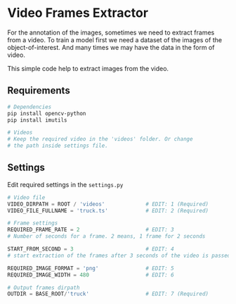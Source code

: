 # Video Frames Extractor

For the annotation of the images, sometimes we need to extract frames from a video. To train a model first we need a dataset of the images of the object-of-interest. And many times we may have the data in the form of video.

This simple code help to extract images from the video.

## Requirements

```bash
# Dependencies
pip install opencv-python
pip install imutils

# Videos
# Keep the required video in the 'videos' folder. Or change
# the path inside settings file.
```

## Settings

Edit required settings in the `settings.py`

```python
# Video file
VIDEO_DIRPATH = ROOT / 'videos'             # EDIT: 1 (Required)
VIDEO_FILE_FULLNAME = 'truck.ts'            # EDIT: 2 (Required)

# Frame settings
REQUIRED_FRAME_RATE = 2                     # EDIT: 3
# Number of seconds for a frame. 2 means, 1 frame for 2 seconds

START_FROM_SECOND = 3                       # EDIT: 4
# start extraction of the frames after 3 seconds of the video is passed.

REQUIRED_IMAGE_FORMAT = 'png'               # EDIT: 5
REQUIRED_IMAGE_WIDTH = 480                  # EDIT: 6

# Output frames dirpath
OUTDIR = BASE_ROOT/'truck'                  # EDIT: 7 (Required)
```
